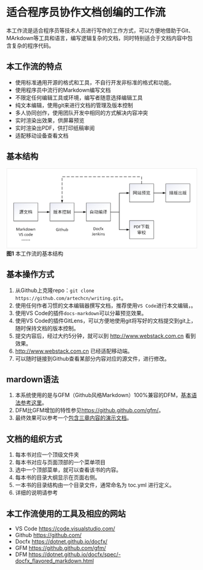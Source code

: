 
适合程序员协作文档创编的工作流
===

本工作流是适合程序员等技术人员进行写作的工作方式，可以方便地借助于Git、MArkdown等工具和语言，编写逻辑复杂的文档，同时特别适合于文档内容中包含复杂的程序代码。

本工作流的特点
---

- 使用标准通用开源的格式和工具，不自行开发非标准的格式和功能。
- 使用程序员中流行的Markdown编写文档
- 不限定任何编辑工具或环境，编写者随意选择编辑工具
- 纯文本编辑，使用git来进行文档的管理及版本控制
- 多人协同创作，使用团队开发中相同的方式解决内容冲突
- 实时渲染出效果，供屏幕预览
- 实时渲染出PDF，供打印纸稿审阅
- 适配移动设备查看文档

基本结构
---

![结构图](images/structure.png)
**图1** 本工作流的基本结构

基本操作方式
---

1. 从Github上克隆repo：`git clone https://github.com/artechcn/writing.git`。 
2. 使用任何作者习惯的文本编辑器撰写文档，推荐使用`VS Code`进行本文编辑，。
3. 使用VS Code的插件`docs-markdown`可以分幕预览效果。
3. 使用VS Code的插件GitLens，可以方便地使用git将写好的文档提交到git上，随时保持文档的版本控制。
4. 提交内容后，经过大约5分钟，就可以到 http://www.webstack.com.cn 看到效果。 
5. http://www.webstack.com.cn 已经适配移动端。
6. 可以随时链接到Github查看某部分内容对应的源文件，进行修改。

mardown语法
---

1. 本系统使用的是与GFM（Github风格Markdown）100%兼容的DFM，[基本语法参考这里](articles/dfm_user_guide.md)。
2. DFM比GFM增加的特性参见<https://github.github.com/gfm/>。
3. 最终效果可以参考一个[包含三章内容的演示文档](python/)。

文档的组织方式
---

1. 每本书对应一个顶级文件夹
2. 每本书对应与页面顶部的一个菜单项目
3. 选中一个顶部菜单，就可以查看该书的内容。
4. 每本书的目录大纲显示在页面右侧。
5. 一本书的目录结构由一个目录文件，通常命名为 toc.yml 进行定义。
6. 详细的说明请参考


本工作流使用的工具及相应的网站
---

- VS Code <https://code.visualstudio.com/>
- Github <https://github.com/>
- Docfx <https://dotnet.github.io/docfx/>
- GFM <https://github.github.com/gfm/>
- DFM <https://dotnet.github.io/docfx/spec/-docfx_flavored_markdown.html>




